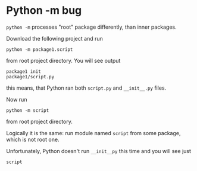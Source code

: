 # Python -m bug

`python -m` processes "root" package differently, than inner packages.

Download the following project and run

    python -m package1.script

from root project directory. You will see output

    package1 init
    package1/script.py

this means, that Python ran both `script.py` and `__init__.py` files.

Now run 

    python -m script
    
from root project directory.  

Logically it is the same: run module named `script` from some package, which is not root one.

Unfortunately, Python doesn't run `__init__py` this time and you will see just

    script